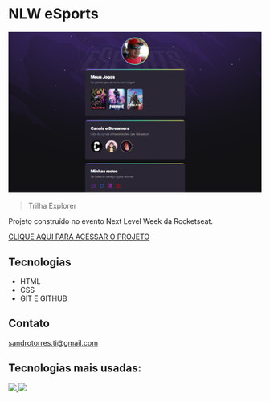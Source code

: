 # NLW eSports

![preview](./.github/preview.png)

> Trilha Explorer

Projeto construído no evento Next Level Week da Rocketseat.

[CLIQUE AQUI PARA ACESSAR O PROJETO](https://sjtorres.github.io/Explorer/)

## Tecnologias
- HTML
- CSS
- GIT E GITHUB

## Contato
sandrotorres.ti@gmail.com

## Tecnologias mais usadas:

<div>
<a href="https://github.com/sjtorres">
<img height="180em" src="https://github-readme-stats.vercel.app/api/top-langs/?username=sjtorres&layout=compact&langs_count=7&theme=dracula"/>
<img height="180em" src="https://github-readme-stats.vercel.app/api?username=sjtorres&show_icons=true&theme=dracula&include_all_commits=true&count_private=true"/>
</div>
